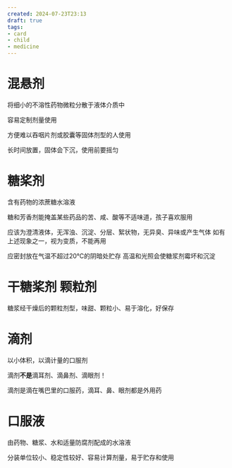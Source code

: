 ```yaml
---
created: 2024-07-23T23:13
draft: true
tags: 
- card
- child
- medicine
---
```


# 混悬剂

将细小的不溶性药物微粒分散于液体介质中

容易定制剂量使用

方便难以吞咽片剂或胶囊等固体剂型的人使用

长时间放置，固体会下沉，使用前要摇匀

# 糖桨剂

含有药物的浓蔗糖水溶液

糖和芳香剂能掩盖某些药品的苦、咸、酸等不适味道，孩子喜欢服用

应该为澄清液体，无浑浊、沉淀、分层、絮状物，无异臭、异味或产生气体
如有上述现象之一，视为变质，不能再用

应密封放在气温不超过20℃的阴暗处贮存
高温和光照会使糖浆剂霉坏和沉淀

# 干糖桨剂 颗粒剂

糖浆经干燥后的颗粒剂型，味甜、颗粒小、易于溶化，好保存

# 滴剂

以小体积，以滴计量的口服剂

滴剂**不是**滴耳剂、滴鼻剂、滴眼剂！

滴剂是滴在嘴巴里的口服药，滴耳、鼻、眼剂都是外用药

# 口服液

由药物、糖浆、水和适量防腐剂配成的水溶液

分装单位较小、稳定性较好、容易计算剂量，易于贮存和使用

